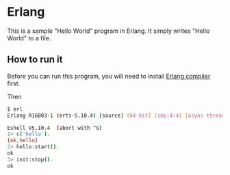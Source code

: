 Erlang
=========
This is a sample "Hello World" program in Erlang. It simply writes "Hello World" to a file.

How to run it
--------------
Before you can run this program, you will need to install [Erlang compiler] first.

Then 
```sh
$ erl
Erlang R16B03-1 (erts-5.10.4) [source] [64-bit] [smp:4:4] [async-threads:10] [hipe] [kernel-poll:false]

Eshell V5.10.4  (abort with ^G)
1> c('hello'). 
{ok,hello}
2> hello:start().
ok
3> init:stop().
ok
```

[Erlang compiler]:https://www.erlang-solutions.com/downloads/download-erlang-otp